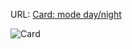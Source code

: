 URL:  <a href="https://aneta-laurent.github.io/tailwindprojet1/" class="text-center" target="_blank"
                >Card: mode day/night</a>
  

 <img src="Card.png" alt="Card"> 


